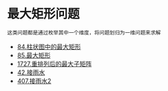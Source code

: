 # 最大矩形问题
```html
这类问题都是通过枚举其中一个维度，将问题划归为一维问题来求解
```
- [84.柱状图中的最大矩形](https://leetcode-cn.com/problems/largest-rectangle-in-histogram/submissions/)
- [85.最大矩形](https://leetcode-cn.com/problems/maximal-rectangle/)
- [1727.重排列后的最大子矩阵](https://leetcode-cn.com/problems/largest-submatrix-with-rearrangements/)
- [42.接雨水](https://leetcode-cn.com/problems/trapping-rain-water/)
- [407.接雨水2](https://leetcode-cn.com/problems/trapping-rain-water-ii/)

